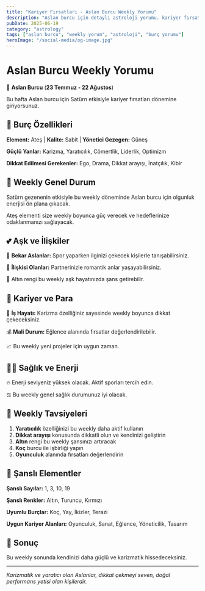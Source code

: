 ```yaml
---
title: "Kariyer Fırsatları - Aslan Burcu Weekly Yorumu"
description: "Aslan burcu için detaylı astroloji yorumu. kariyer fırsatları konusunda rehberlik."
pubDate: 2025-06-19
category: "astrology"
tags: ["aslan burcu", "weekly yorum", "astroloji", "burç yorumu"]
heroImage: "/social-media/og-image.jpg"
---
```


# Aslan Burcu Weekly Yorumu

🦁 **Aslan Burcu** (**23 Temmuz - 22 Ağustos**)

Bu hafta Aslan burcu için Satürn etkisiyle kariyer fırsatları dönemine giriyorsunuz.

## 🌟 Burç Özellikleri

**Element:** Ateş | **Kalite:** Sabit | **Yönetici Gezegen:** Güneş

**Güçlü Yanlar:** Karizma, Yaratıcılık, Cömertlik, Liderlik, Optimizm

**Dikkat Edilmesi Gerekenler:** Ego, Drama, Dikkat arayışı, İnatçılık, Kibir

## 💫 Weekly Genel Durum

Satürn gezenenin etkisiyle bu weekly döneminde Aslan burcu için olgunluk enerjisi ön plana çıkacak.

Ateş elementi size weekly boyunca güç verecek ve hedeflerinize odaklanmanızı sağlayacak.

## 💕 Aşk ve İlişkiler

💖 **Bekar Aslanlar:** Spor yaparken ilginizi çekecek kişilerle tanışabilirsiniz.

💑 **İlişkisi Olanlar:** Partnerinizle romantik anlar yaşayabilirsiniz.

🌹 Altın rengi bu weekly aşk hayatınızda şans getirebilir.

## 💼 Kariyer ve Para

🚀 **İş Hayatı:** Karizma özelliğiniz sayesinde weekly boyunca dikkat çekeceksiniz.

💰 **Mali Durum:** Eğlence alanında fırsatlar değerlendirilebilir.

📈 Bu weekly yeni projeler için uygun zaman.

## 🏃‍♀️ Sağlık ve Enerji

🔥 Enerji seviyeniz yüksek olacak. Aktif sporları tercih edin.

⚖️ Bu weekly genel sağlık durumunuz iyi olacak.

## 🎯 Weekly Tavsiyeleri

1. **Yaratıcılık** özelliğinizi bu weekly daha aktif kullanın
2. **Dikkat arayışı** konusunda dikkatli olun ve kendinizi geliştirin
3. **Altın** rengi bu weekly şansınızı artıracak
4. **Koç** burcu ile işbirliği yapın
5. **Oyunculuk** alanında fırsatları değerlendirin

## 🔮 Şanslı Elementler

**Şanslı Sayılar:** 1, 3, 10, 19

**Şanslı Renkler:** Altın, Turuncu, Kırmızı

**Uyumlu Burçlar:** Koç, Yay, İkizler, Terazi

**Uygun Kariyer Alanları:** Oyunculuk, Sanat, Eğlence, Yöneticilik, Tasarım

## 💫 Sonuç

Bu weekly sonunda kendinizi daha güçlü ve karizmatik hissedeceksiniz.

---

*Karizmatik ve yaratıcı olan Aslanlar, dikkat çekmeyi seven, doğal performans yetisi olan kişilerdir.*
